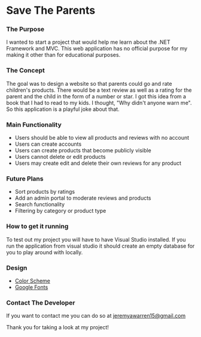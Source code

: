 # Save The Parents

### The Purpose
I wanted to start a project that would help me learn about the .NET Framework and MVC. This web application has no official purpose for my making it other than for educational purposes.

### The Concept
The goal was to design a website so that parents could go and rate children's products. There would be a text review as well as a rating for the parent and the child in the form of a number or star. I got this idea from a book that I had to read to my kids. I thought, "Why didn't anyone warn me". So this application is a playful joke about that.

### Main Functionality
- Users should be able to view all products and reviews with no account
- Users can create accounts
- Users can create products that become publicly visible
- Users cannot delete or edit products
- Users may create edit and delete their own reviews for any product

### Future Plans
- Sort products by ratings
- Add an admin portal to moderate reviews and products
- Search functionality
- Filtering by category or product type

### How to get it running
To test out my project you will have to have Visual Studio installed. If you run the application from visual studio it should create an empty database for you to play around with locally.

### Design
- [Color Scheme](https://coolors.co/37392e-19647e-f4fffd-596869-f5f9e9)
- [Google Fonts](https://fonts.google.com/selection?selection.family=Nunito|Raleway:400,700)

### Contact The Developer
If you want to contact me you can do so at jeremyawarren15@gmail.com

Thank you for taking a look at my project!
